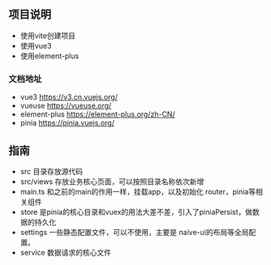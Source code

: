 ## 项目说明
- 使用vite创建项目
- 使用vue3
- 使用element-plus
### 文档地址
- vue3 https://v3.cn.vuejs.org/
- vueuse https://vueuse.org/
- element-plus https://element-plus.org/zh-CN/
- pinia https://pinia.vuejs.org/
## 指南
- src 目录存放源代码
- src/views 存放业务核心页面，可以按照目录名称依次新增
- main.ts 和之前的main的作用一样，挂载app，以及初始化 router，pinia等相关组件
- store 是pinia的核心目录和vuex的用法大差不差，引入了piniaPersist，做数据的持久化
- settings 一些静态配置文件，可以不使用，主要是 naive-ui的布局等全局配置。
- service 数据请求的核心文件